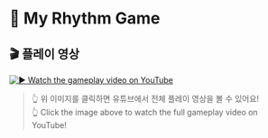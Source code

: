 # 🎵 My Rhythm Game

## 🎬 플레이 영상

[![▶️ Watch the gameplay video on YouTube](https://img.youtube.com/vi/MPKfvJCpIqU/maxresdefault.jpg)](https://youtu.be/MPKfvJCpIqU)
> 👆 위 이미지를 클릭하면 유튜브에서 전체 플레이 영상을 볼 수 있어요!  
> 👆 Click the image above to watch the full gameplay video on YouTube!
